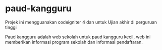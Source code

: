 # paud-kangguru
Projek ini mengguanakan codeigniter 4 dan untuk Ujian akhir di perguruan tinggi

Paud kangguru adalah web sekolah untuk paud kangguru kecil, web ini memberikan informasi program sekolah dan informasi pendaftaran. 
